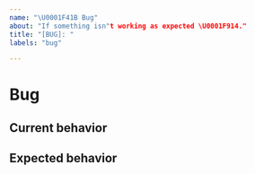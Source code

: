 ```yaml
---
name: "\U0001F41B Bug"
about: "If something isn"t working as expected \U0001F914."
title: "[BUG]: "
labels: "bug"

---
```


# Bug

## Current behavior
<!-- Describe how the issue manifests -->

## Expected behavior
<!-- A clear and concise description of what you expected to happen (or code). -->
